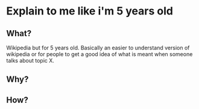 # Explain to me like i'm 5 years old

## What?

Wikipedia but for 5 years old. Basically an easier to understand version of wikipedia or for people to get a good idea of what is meant when someone talks about topic X.

## Why?

## How?

